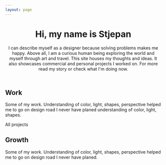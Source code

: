 ```yaml
---
layout: page
---
```


<header>
  <h1>Hi, my name is Stjepan <!-- <span role="img" aria-label="Waving Hand">👋</span> --></h1>
  <p>
    I can describe myself as a designer because solving problems makes me happy. Above all, I am a curious human being exploring the world and myself through art and travel. This site houses my thoughts and ideas. It also showcases commercial and personal projects I worked on.
    For more read <saber-link to="/my-story">my story</saber-link> or check what I'm doing <saber-link to="/my-story">now</saber-link>.
  </p>
</header>

<!-- <figure class="page-hero hero-width">
  <simg name="stjepangrgic-portrait.jpg" />
</figure> -->


## Work
Some of my work. Understanding of color, light, shapes, perspective helped me to go on design road I never have planed understanding of color, light, shapes.

<slink url="/work">All projects</slink>

<figure class="projects work-width">
  <projectCard
    url="/work/agrivi"
    title="Agrivi"
    tags="Branding,  Icons,  Web Application,  Corporate Site"
    linkColor="#A5EB3C"
    textColor="#fff"
    image="stjepangrgic-projects-agrivi.jpg"/>
  <projectCard
    url="/work/share-istria" 
    title="Share Istra"
    tags="Branding,  Icons,  Website"
    linkColor="#49EFE7"
    textColor="#fff"
    image="stjepangrgic-projects-share-istria.jpg"/>
</figure>


<!-- ## Personal projects
Some of my work. Understanding of color, light, shapes, perspective helped me to go on design road I never have planed.

<div class="personal">
  <div class="card"></div>
</div> -->

## Growth
Some of my work. Understanding of color, light, shapes, perspective helped me to go on design road I never have planed.

<div class="growth personal-width">
  <smallCard
    url="/fail-list" 
    title="Fail list"
    bgColor="#4F818D"
    icon="fail.svg"/>
  <smallCard
    url="/book-list" 
    title="Book list"
    bgColor="#946395"
    icon="book.svg"/>
  <smallCard
    url="/bucket-list" 
    title="Bucket list"
    bgColor="#B54538"
    icon="bucket.svg"/>
</div>


<script>
import slink from '@/theme/components/slink.vue'
import simg from '@/theme/components/simg.vue'
import sfigure from '@/theme/components/sfigure.vue'
import projectCard from '@/theme/components/projectCard.vue'
import smallCard from '@/theme/components/smallCard.vue'

export default {
  components: {
    slink,
    simg,
    sfigure,
    projectCard,
    smallCard
  },
  computed: {
    icon() {
      return {
        backgroundImage: 'url(' + require('@/assets/images/' + 'fail.svg') + ')'
      }
    }
  }
}
</script>

<style lang="stylus" scoped>
  header {
    /*padding-top: 10rem;*/
    h1 span {
      font-size: 3rem;
      position: relative;
      top: -0.25rem;
    }
  }

  .projects {
    /*margin-top: 1.5rem;*/
    /*margin-bottom: 2rem;*/
    width: 100%;
    /*grid-column 6/ span 18*/
/*    display: grid;
    grid-column-gap 1rem
    grid-column-gap 1.183432%
    grid-template-columns: 1fr 1fr;
    grid-template-rows: .112676056fr  1fr .112676056fr
    grid-row-gap 0
    a {
      grid-row 1/-2
      &:last-of-type {
        grid-row: 2/-1;
      }
    }*/
  }
  .growth{
    display: grid;
    grid-template-columns: 1fr 1fr 1fr;
    grid-column-gap 1.6161616% /*16px*/
    /*grid-template-rows: 1rem 1rem 240px 1rem 1rem*/
    margin-top: 1.5rem;
    height: 272px;
/*    a:nth-child(1) {
      grid-row 3/-1
    }
    a:nth-child(2) {
      grid-row 2/-2
    }
    a:nth-child(3) {
      grid-row 1/-3
    }*/
  }
</style>





